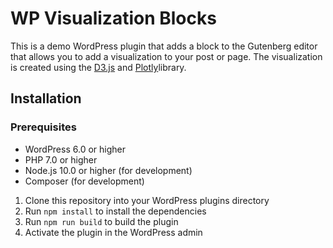 # WP Visualization Blocks <!-- Title -->

<!-- Description -->
This is a demo WordPress plugin that adds a block to the Gutenberg editor that allows you to add a visualization to your post or page. The visualization is created using the [D3.js](https://d3js.org/) and [Plotly](https://plotly.com/javascript/react/)library.

## Installation <!-- Subtitle -->

### Prerequisites <!-- description of prerequisites -->
- WordPress 6.0 or higher
- PHP 7.0 or higher
- Node.js 10.0 or higher (for development)
- Composer (for development)

<!-- description setup instructions with composer and npm instructions -->
1. Clone this repository into your WordPress plugins directory
2. Run `npm install` to install the dependencies
3. Run `npm run build` to build the plugin
4. Activate the plugin in the WordPress admin

